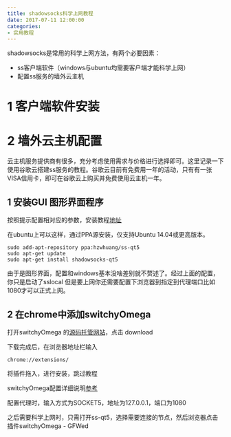 ```yaml
---
title: shadowsocks科学上网教程
date: 2017-07-11 12:00:00
categories: 
- 实用教程
---
```


shadowsocks是常用的科学上网方法，有两个必要因素：

* ss客户端软件（windows与ubuntu均需要客户端才能科学上网）
* 配置ss服务的墙外云主机

# 1 客户端软件安装

# 2 墙外云主机配置

云主机服务提供商有很多，充分考虑使用需求与价格进行选择即可。这里记录一下使用谷歌云搭建ss服务的教程。谷歌云目前有免费用一年的活动，只有有一张VISA信用卡，即可在谷歌云上购买并免费使用云主机一年。

## 1 安装GUI 图形界面程序

按照提示配置相对应的参数，安装教程[地址](https://github.com/shadowsocks/shadowsocks-qt5/wiki/%E5%AE%89%E8%A3%85%E6%8C%87%E5%8D%97)

在ubuntu上可以这样，通过PPA源安装，仅支持Ubuntu 14.04或更高版本。

```
sudo add-apt-repository ppa:hzwhuang/ss-qt5
sudo apt-get update
sudo apt-get install shadowsocks-qt5
```

由于是图形界面，配置和windows基本没啥差别就不赘述了。经过上面的配置，你只是启动了sslocal 但是要上网你还需要配置下浏览器到指定到代理端口比如1080才可以正式上网。

## 2 在chrome中添加switchyOmega

打开switchyOmega 的[源码托管网站](https://github.com/FelisCatus/SwitchyOmega/releases)，点击 download

下载完成后，在浏览器地址栏输入

```
chrome://extensions/
```

将插件拖入，进行安装，跳过教程

switchyOmega配置详细说明[参考](https://github.com/FelisCatus/SwitchyOmega/wiki/GFWList)

配置代理时，输入方式为SOCKET5，地址为127.0.0.1，端口为1080

之后需要科学上网时，只需打开ss-qt5，选择需要连接的节点，然后浏览器点击插件switchyOmega - GFWed
